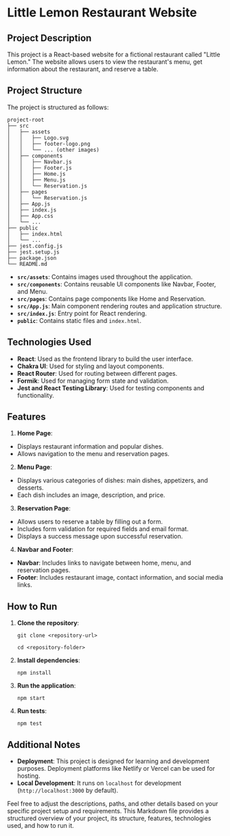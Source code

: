 # Little Lemon Restaurant Website

## Project Description

This project is a React-based website for a fictional restaurant called "Little Lemon." The website allows users to view the restaurant's menu, get information about the restaurant, and reserve a table.

## Project Structure

The project is structured as follows:
```
project-root
├── src
│   ├── assets
│   │   ├── Logo.svg
│   │   ├── footer-logo.png
│   │   └── ... (other images)
│   ├── components
│   │   ├── Navbar.js
│   │   ├── Footer.js
│   │   ├── Home.js
│   │   ├── Menu.js
│   │   └── Reservation.js
│   ├── pages
│   │   └── Reservation.js
│   ├── App.js
│   ├── index.js
│   ├── App.css
│   └── ...
├── public
│   ├── index.html
│   └── ...
├── jest.config.js
├── jest.setup.js
├── package.json
└── README.md
```

- **`src/assets`**: Contains images used throughout the application.
- **`src/components`**: Contains reusable UI components like Navbar, Footer, and Menu.
- **`src/pages`**: Contains page components like Home and Reservation.
- **`src/App.js`**: Main component rendering routes and application structure.
- **`src/index.js`**: Entry point for React rendering.
- **`public`**: Contains static files and `index.html`.

## Technologies Used

- **React**: Used as the frontend library to build the user interface.
- **Chakra UI**: Used for styling and layout components.
- **React Router**: Used for routing between different pages.
- **Formik**: Used for managing form state and validation.
- **Jest and React Testing Library**: Used for testing components and functionality.

## Features

1. **Home Page**:
 - Displays restaurant information and popular dishes.
 - Allows navigation to the menu and reservation pages.

2. **Menu Page**:
 - Displays various categories of dishes: main dishes, appetizers, and desserts.
 - Each dish includes an image, description, and price.

3. **Reservation Page**:
 - Allows users to reserve a table by filling out a form.
 - Includes form validation for required fields and email format.
 - Displays a success message upon successful reservation.

4. **Navbar and Footer**:
 - **Navbar**: Includes links to navigate between home, menu, and reservation pages.
 - **Footer**: Includes restaurant image, contact information, and social media links.

## How to Run

1. **Clone the repository**:
    
    `git clone <repository-url>`

    `cd <repository-folder>`


1.  **Install dependencies**:

    `npm install`

2.  **Run the application**:

    `npm start`

3.  **Run tests**:

    `npm test`

Additional Notes
----------------

-   **Deployment**: This project is designed for learning and development purposes. Deployment platforms like Netlify or Vercel can be used for hosting.
-   **Local Development**: It runs on `localhost` for development (`http://localhost:3000` by default).

 Feel free to adjust the descriptions, paths, and other details based on your specific project setup and requirements. This Markdown file provides a structured overview of your project, its structure, features, technologies used, and how to run it.
